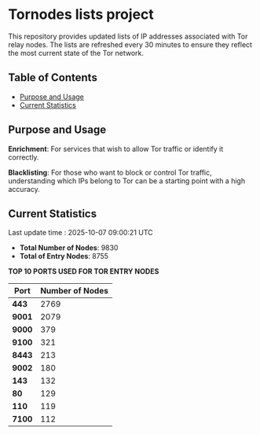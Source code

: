 # Tornodes lists project

This repository provides updated lists of IP addresses associated with Tor relay nodes. The lists are refreshed every 30 minutes to ensure they reflect the most current state of the Tor network.

## Table of Contents

- [Purpose and Usage](#purpose-and-usage)
- [Current Statistics](#current-statistics)


## Purpose and Usage

**Enrichment**: For services that wish to allow Tor traffic or identify it correctly.

**Blacklisting**: For those who want to block or control Tor traffic, understanding which IPs belong to Tor can be a starting point with a high accuracy.

## Current Statistics

Last update time : 2025-10-07 09:00:21 UTC

- **Total Number of Nodes**: 9830
- **Total of Entry Nodes**: 8755

**TOP 10 PORTS USED FOR TOR ENTRY NODES**

| **Port** | **Number of Nodes** |
|------|-----------------|
| **443**   | 2769  |
| **9001**   | 2079  |
| **9000**   | 379  |
| **9100**   | 321  |
| **8443**   | 213  |
| **9002**   | 180  |
| **143**   | 132  |
| **80**   | 129  |
| **110**   | 119  |
| **7100**   | 112  |

